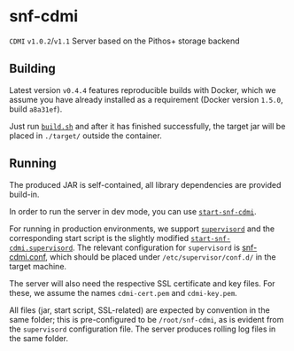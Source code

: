 # snf-cdmi

`CDMI` `v1.0.2`/`v1.1` Server based on the Pithos+ storage backend


## Building
Latest version `v0.4.4` features reproducible builds with Docker, which we assume you have already installed as a requirement (Docker version `1.5.0`, build `a8a31ef`).

Just run [`build.sh`](./build.sh) and after it has finished successfully, the target jar will be placed in `./target/` outside the container.

## Running
The produced JAR is self-contained, all library dependencies are provided build-in. 

In order to run the server in dev mode, you can use [`start-snf-cdmi`](./src/scripts/start-snf-cdmi).

For running in production environments, we support [`supervisord`](http://supervisord.org) and the corresponding start script is the slightly modified [`start-snf-cdmi.supervisord`](./src/scripts/start-snf-cdmi.supervisord). The relevant configuration for `supervisord` is [snf-cdmi.conf](./src/scripts/etc/supervisor/conf.d/snf-cdmi.conf), which should be placed under `/etc/supervisor/conf.d/` in the target machine.

The server will also need the respective SSL certificate and key files. For these, we assume the names `cdmi-cert.pem` and `cdmi-key.pem`.

All files (jar, start script, SSL-related) are expected by convention in the same folder; this is pre-configured to be `/root/snf-cdmi`, as is evident from the `supervisord` configuration file. The server produces rolling log files in the same folder.